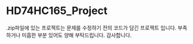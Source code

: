 # HD74HC165_Project
.zip파일에 있는 프로젝트는 문제를 수정하기 전의 코드가 담긴 프로젝트 입니다.
부족하거나 미흡한 부분 있어도 양해 부탁드립니다. 감사합니다.

